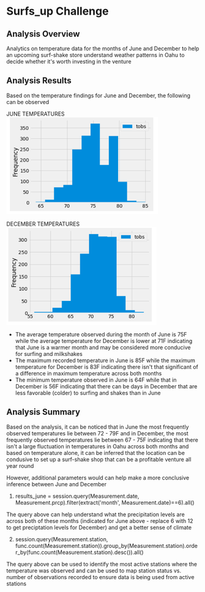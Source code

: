 # Surfs_up Challenge

## Analysis Overview
Analytics on temperature data for the months of June and December to help an upcoming surf-shake store understand weather patterns in Oahu to decide whether it's worth investing in the venture

## Analysis Results
Based on the temperature findings for June and December, the following can be observed

JUNE TEMPERATURES
![June Temperatures](https://github.com/Kesh0326/surfs_up/blob/main/June%20plot.png)  

DECEMBER TEMPERATURES
![December Temperatures](https://github.com/Kesh0326/surfs_up/blob/main/December%20plot.png)

- The average temperature observed during the month of June is 75F while the average temperature for December is lower at 71F indicating that June is a warmer month and may be considered more conducive for surfing and milkshakes
- The maximum recorded temperature in June is 85F while the maximum temperature for December is 83F indicating there isn't that significant of a difference in maximum temperature across both months 
- The minimum temperature observed in June is 64F while that in December is 56F indicating that there can be days in December that are less favorable (colder) to surfing and shakes than in June

## Analysis Summary
Based on the analysis, it can be noticed that in June the most frequently observed temperatures lie between 72 - 79F and in December, the most frequently observed temperatures lie between 67 - 75F indicating that there isn't a large fluctuation in temperatures in Oahu across both months and based on temperature alone, it can be inferred that the location can be condusive to set up a surf-shake shop that can be a profitable venture all year round

However, additional parameters would can help make a more conclusive inference between June and December

1) results_june = session.query(Measurement.date, Measurement.prcp).filter(extract('month', Measurement.date)==6).all() 

The query above can help understand what the precipitation levels are across both of these months (indicated for June above - replace 6 with 12 to get preciptation levels for December) and get a better sense of climate

2) session.query(Measurement.station, func.count(Measurement.station)).group_by(Measurement.station).order_by(func.count(Measurement.station).desc()).all()

The query above can be used to identify the most active stations where the temperature was observed and can be used to map station status vs. number of observations recorded to ensure data is being used from active stations
